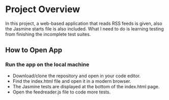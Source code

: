 # Project Overview

In this project, a web-based application that reads RSS feeds is given, also the Jasmine starts file is also included. What I need to do is learning testing from finishing the incomplete test suites.


## How to Open App
### Run the app on the local machine 
- Download/clone the repository and open in your code editor.
- Find the index.html file and open it in a modern browser.
- The Jasmine tests are displayed at the bottom of the index.html page.
- Open the feedreader.js file to code more tests.
